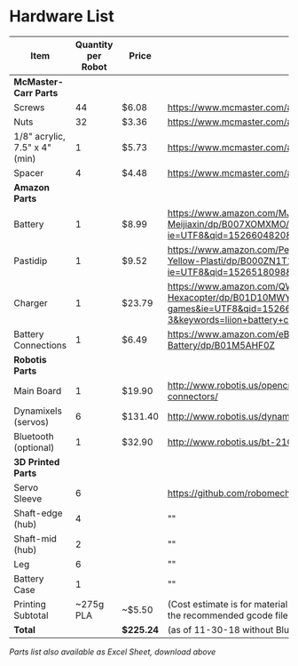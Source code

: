 # Hardware List

| Item | Quantity per Robot | Price | Link |
|------|--------------------|-------|------|
| **McMaster-Carr Parts** | | | |
| Screws | 44 | $6.08 | https://www.mcmaster.com/#94500A223 |
| Nuts | 32 | $3.36 | https://www.mcmaster.com/#90576A102 |
| 1/8" acrylic, 7.5" x 4" (min) | 1 | $5.73 | https://www.mcmaster.com/#90576A102 |
| Spacer | 4 | $4.48 | https://www.mcmaster.com/#93657A203 |
| **Amazon Parts** | | | |
| Battery | 1 | $8.99 | https://www.amazon.com/MJX-F645-Replacement-Battery-Meijiaxin/dp/B007XOMXMO/ref=sr_1_35?ie=UTF8&qid=1526604820&sr=8-35&keywords=7.4v+1500mah |
| Pastidip | 1 | $9.52 | https://www.amazon.com/Performix-11602-6-075815116024-Yellow-Plasti/dp/B000ZN1T16/ref=sr_1_13?ie=UTF8&qid=1526518098&sr=8-13&keywords=plastidip |
| Charger | 1 | $23.79 | https://www.amazon.com/QWinOut-Switching-Helicopter-Quadcopter-Hexacopter/dp/B01D10MWYW/ref=sr_1_3?s=toys-and-games&ie=UTF8&qid=1526605943&sr=1-3&keywords=liion+battery+charger&refinements=p_36%3A1253560011 |
| Battery Connections | 1 | $6.49 | https://www.amazon.com/eBoot-Connector-Female-Cable-Battery/dp/B01M5AHF0Z |
| **Robotis Parts** | | | |
| Main Board | 1 | $19.90 | http://www.robotis.us/opencm9-04-c-with-onboard-xl-type-connectors/ |
| Dynamixels (servos) | 6 | $131.40 | http://www.robotis.us/dynamixel-xl-320/ |
| Bluetooth (optional) | 1 | $32.90 | http://www.robotis.us/bt-210/ |
| **3D Printed Parts** | | | |
| Servo Sleeve | 6 | | https://github.com/robomechanics/MiniRHex/tree/master/CAD |
| Shaft-edge (hub) | 4 | | ""|
| Shaft-mid (hub) | 2 | | "" |
| Leg | 6 | | "" |
| Battery Case | 1 | | "" | 
| Printing Subtotal | ~275g PLA | ~$5.50 | (Cost estimate is for material only, assuming an Ultimaker 3 Extended and the recommended gcode file from /CAD) |
| **Total** | | **$225.24** | (as of 11-30-18 without Bluetooth) |

*Parts list also available as Excel Sheet, download above*
